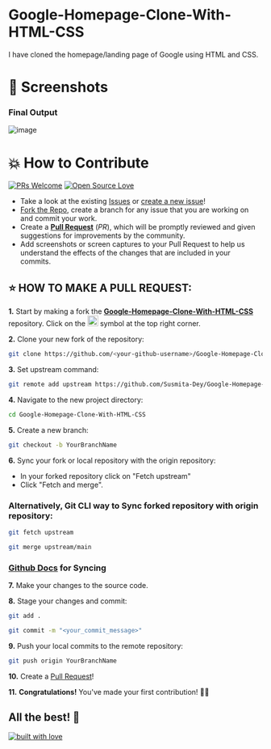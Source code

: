 # Google-Homepage-Clone-With-HTML-CSS
I have cloned the homepage/landing page of Google using HTML and CSS.

# 📸 Screenshots
### Final Output
![image](https://user-images.githubusercontent.com/79099734/147234929-4d9270bc-0e0f-4efe-b559-38bf2541b963.png)

# 💥 How to Contribute

[![PRs Welcome](https://img.shields.io/badge/PRs-welcome-brightgreen.svg?style=flat-square)](https://github.com/Susmita-Dey/Google-Homepage-Clone-With-HTML-CSS/pulls)
[![Open Source Love](https://badges.frapsoft.com/os/v1/open-source.png?v=103)](https://github.com/ellerbrock/open-source-badges/)

- Take a look at the existing [Issues](https://github.com/Susmita-Dey/Google-Homepage-Clone-With-HTML-CSS/issues) or [create a new issue](https://github.com/Susmita-Dey/Google-Homepage-Clone-With-HTML-CSS/issues/new/choose)!
- [Fork the Repo](https://github.com/Susmita-Dey/Google-Homepage-Clone-With-HTML-CSS/fork), create a branch for any issue that you are working on and commit your work.
- Create a **[Pull Request](https://github.com/Susmita-Dey/Google-Homepage-Clone-With-HTML-CSS/compare)** (_PR_), which will be promptly reviewed and given suggestions for improvements by the community.
- Add screenshots or screen captures to your Pull Request to help us understand the effects of the changes that are included in your commits.

## ⭐ HOW TO MAKE A PULL REQUEST:

**1.** Start by making a fork the [**Google-Homepage-Clone-With-HTML-CSS**](https://github.com/Susmita-Dey/Google-Homepage-Clone-With-HTML-CSS) repository. Click on the <a href="https://github.com/Susmita-Dey/Google-Homepage-Clone-With-HTML-CSS/fork"><img src="https://i.imgur.com/G4z1kEe.png" height="21" width="21"></a> symbol at the top right corner.

**2.** Clone your new fork of the repository:

```bash
git clone https://github.com/<your-github-username>/Google-Homepage-Clone-With-HTML-CSS
```

**3.** Set upstream command:

```bash
git remote add upstream https://github.com/Susmita-Dey/Google-Homepage-Clone-With-HTML-CSS.git
```

**4.** Navigate to the new project directory:

```bash
cd Google-Homepage-Clone-With-HTML-CSS
```

**5.** Create a new branch:

```bash
git checkout -b YourBranchName
```

**6.** Sync your fork or local repository with the origin repository:

- In your forked repository click on "Fetch upstream"
- Click "Fetch and merge".

### Alternatively, Git CLI way to Sync forked repository with origin repository:

```bash
git fetch upstream
```

```bash
git merge upstream/main
```

### [Github Docs](https://docs.github.com/en/github/collaborating-with-pull-requests/addressing-merge-conflicts/resolving-a-merge-conflict-on-github) for Syncing

**7.** Make your changes to the source code.

**8.** Stage your changes and commit:

```bash
git add .
```

```bash
git commit -m "<your_commit_message>"
```

**9.** Push your local commits to the remote repository:

```bash
git push origin YourBranchName
```

**10.** Create a [Pull Request](https://help.github.com/en/github/collaborating-with-issues-and-pull-requests/creating-a-pull-request)!

**11.** **Congratulations!** You've made your first contribution! 🙌🏼



## All the best! 🥇

<p align="center">

[![built with love](https://forthebadge.com/images/badges/built-with-love.svg)](https://github.com/unnati914/Care4ther-)

</p>
